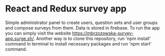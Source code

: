 # React and Redux survey app
Simple administrator panel to create users, question sets and user groups and compose surveys from them. Data is stored in firebase.
To run the app you can simply visit the website https://mbrzozowska-survey-app.surge.sh/.
Another way is to clone this repository, run 'npm install' command in terminal to install necessary packages and run 'npm start' command.
